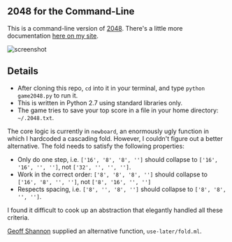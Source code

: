 ## 2048 for the Command-Line

This is a command-line version of [2048](http://gabrielecirulli.github.io/2048/). 
There's a little more documentation [here on my site](http://www.johnloeber.com/docs/2048.html).

![screenshot](http://johnloeber.com/images/gamescreenshot.png)

## Details

- After cloning this repo, `cd` into it in your terminal, and type `python game2048.py` to run it.
- This is written in Python 2.7 using standard libraries only.
- The game tries to save your top score in a file in your home directory: `~/.2048.txt`.

The core logic is currently in `newboard`, an enormously ugly function in which I hardcoded a cascading fold.
However, I couldn't figure out a better alternative. The fold needs to satisfy the following properties:

- Only do one step, i.e. `['16', '8', '8', '']` should collapse to `['16', '16', '', '']`, not `['32', '', '', '']`.
- Work in the correct order: `['8', '8', '8', '']` should collapse to `['16', '8', '', '']`, not `['8', '16', '', '']`
- Respects spacing, i.e. `['8', '', '8', '']` should collapse to `['8', '8', '', '']`.

I found it difficult to cook up an abstraction that elegantly handled all these criteria.

[Geoff Shannon](http://github.com/RadicalZephyr) supplied an alternative function, `use-later/fold.ml`.

